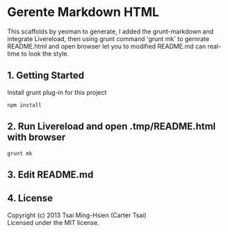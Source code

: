 # Gerente Markdown HTML 

This scaffolds by yeoman to generate, I added the grunt-markdown
and integrate Livereload, then using grunt command 'grunt mk' to
gernrate README.html and open browser let you to modified README.md 
can real-time to look the style.

## 1. Getting Started
Install grunt plug-in for this project  

```shell
npm install
```

## 2. Run Livereload and open .tmp/README.html with browser
```shell
grunt mk
```

## 3. Edit README.md


## 4. License
Copyright (c) 2013 Tsai Ming-Hsien (Carter Tsai)  
Licensed under the MIT license.
